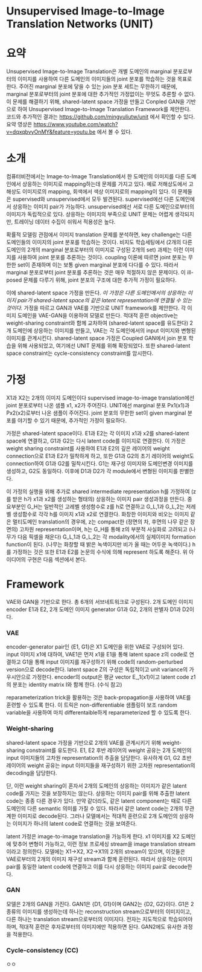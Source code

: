 Unsupervised Image-to-Image Translation Networks (UNIT)
=
요약
=
Unsupervised Image-to-Image Translation은 개별 도메인의 marginal 분포로부터의 이미지를 사용하여 다른 도메인의 이미지들의 joint 분포를 학습하는 것을 목표로 한다.
주어진 marginal 분포에 닿을 수 있는 join 분포 세트는 무한하기 때문에, marginal 분포로부터의 joint 분포에 대한 추가적인 가정없이는 무엇도 추론할 수 없다.
이 문제를 해결하기 위해, shared-latent space 가정을 만들고 Conpled GAN을 기반으로 하여 Unsupervised Image-to-Image Translation Framework를 제안한다.
코드와 추가적인 결과는 https://github.com/mingyuliutw/unit 에서 확인할 수 있다.
요약 영상은 https://www.youtube.com/watch?v=dqxqbvyOnMY&feature=youtu.be 에서 볼 수 있다.

소개
=
컴퓨터비전에서는 Image-to-Image Translation에서 한 도메인의 이미지를 다른 도메인에서 상응하는 이미지로 mapping하는데 문제를 가지고 있다.
예로 저해상도에서 고해상도 이미지로의 mapping, 회색에서 색상 이미지로의 mapping이 있다.
이 문제들은 supervised와 unsupervised에서 모두 발견된다.
supervised에선 다른 도메인에서 상응하는 이미지 pair가 가능하다.
unsupervised에선 서로 다른 도메인으로부터의 이미지가 독립적으로 있다.
상응하는 이미지의 부족으로 UNIT 문제는 어렵게 생각되지만, 트레이닝 데이터 수집이 쉬워서 적용성은 높다.

확률적 모델링 관점에서 이미지 translation 문제를 분석하면, key challenge는 다른 도메인들의 이미지의 joint 분포를 학습하는 것이다.
비지도 학습세팅에서 (2개의 다른 도메인의 2개의 marginal 분포로부터의 이미지로 구성된 2개의 set) 과제는 이런 이미지를 사용하여 joint 분포를 추론하는 것이다.
coupling 이론에 따르면 joint 분포는 무한한 set이 존재하며 이는 보통 given marginal 분포에 다다를 수 있다.
따라서 marginal 분포로부터 joint 분포를 추론하는 것은 매우 적절하지 않은 문제이다.
이 ill-posed 문제를 다루기 위해, joint 분포의 구조에 대한 추가적 가정이 필요하다.

이에 shared-latent space 가정을 만든다. *이 가정은 다른 도메인에서의 상응하는 이미지 pair가 shared-latent space의 같은 latent representation에 연결될 수 있는 것이다.*
가정을 따르고 GAN과 VAE를 기반으로 UNIT framework를 제안한다.
각 이미지 도메인을 VAE-GAN을 이용하여 모델로 만든다.
적대적 훈련 objective는 weight-sharing constraint와 함께 교차하여 (shared-latent space를 유도한다) 2개 도메인에 상응하는 이미지를 만들고,
VAE는 각 도메인에서의 input 이미지와 변형된 이미지를 관계시킨다.
shared-latent space 가정은 Coupled GAN에서 join 분포 학습을 위해 사용되었고, 여기에선 UNIT 문제를 위해 확장되었다.
또한 shared-latent space constraint는 cycle-consistency constraint를 암시한다.

가정
=
X1과 X2는 2개의 이미지 도메인이다
supervised image-to-image translation에선 joint 분포로부터 나온 샘플 x1, x2가 주어진다.
UNIT에선 marginal 분포 Px1(x1)과 Px2(x2)로부터 나온 샘플이 주어진다.
joint 분포의 무한한 set이 given marginal 분포를 야기할 수 있기 때문에, 추가적인 가정이 필요하다.

가정은 shared-latent space이다.
E1과 E2는 각 이미지 x1과 x2를 shared-latent space에 연결하고, G1과 G2는 다시 latent code를 이미지로 연결한다.
이 가정은 weight sharing constraint를 사용하여 E1과 E2의 깊은 레이어의 weight connection으로 E1과 E2가 밀착하게 하고,
또한 G1과 G2의 초기 레이어의 weight도 connection하여 G1과 G2를 밀착시킨다.
G1는 재구성 이미지와 도메인변경 이미지를 생성하고, G2도 동일하다. 이후에 D1과 D2가 각 module에서 변형된 이미지를 판별한다.

이 가정의 실행을 위해 추가로 shared intermediate representation h를 가정하여 (z를 받은 h가 x1과 x2를 생성하는 형태의) 상응하는 이미지 pair 생성과정을 만든다.
중요부분인 G_H는 일반적인 고레벨 생성함수로 z를 h로 연결하고 G_L,1과 G_L,2는 저레벨 생성함수로 각각 h를 이미지 x1과 x2로 연결한다.
화창한 이미지와 비오는 이미지 같은 멀티도메인 translation의 경우에, z는 compact한 (정면의 차, 후면의 나무 같은 장면의) 고차원 representation이며, h는 G_H를 통해 z의 부분적 사실화로 고려되고 (나무가 다음 픽셀을 채운다) G_L,1과 G_L,2는 각 modality에서의 실제이미지 formation function이 된다. (나무는 화창할 때 밝은 녹색이지만 비가 올 때는 어두운 녹색이다.) 
h를 가정하는 것은 또한 E1과 E2를 논문의 수식에 의해 represent 하도록 해준다.
위 아이디어의 구현은 다음 섹션에서 본다.

Framework
=
VAE와 GAN을 기반으로 한다. 총 6개의 서브네트워크로 구성된다.
2개 도메인 이미지 encoder E1과 E2, 2개 도메인 이미지 generator G1과 G2, 2개의 판별자 D1과 D2이다.

### VAE
encoder-generator pair인 {E1, G1}은 X1 도메인을 위한 VAE로 구성되어 있다.
input 이미지 x1에 대하여, VAE1은 먼저 x1을 E1을 통해 latent space z의 code로 연결하고 G1을 통해 input 이미지를 재구성하기 위해 code의 random-perturbed version으로 decode한다. latent space Z의 구성은 독립적이고 unit variance의 가우시안으로 가정한다.
encoder의 output은 평균 vector E_,1(x1)이고 latent code z1의 분포는 identity matrix I와 함께 한다. (수식 참고)

reparameterization trick을 활용하는 것은 back-propagation을 사용하여 VAE를 훈련할 수 있도록 한다.
이 트릭은 non-differentiable 샘플링이 보조 random variable을 사용하여 마치 differentaible하게 reparameterized 할 수 있도록 한다.

### Weight-sharing
shared-latent space 가정을 기반으로 2개의 VAE를 관계시키기 위해 weight-sharing constraint를 유도한다.
E1, E2 후반 레이어의 weight 공유는 2개 도메인의 input 이미지들의 고차원 representation의 추출을 담당한다.
유사하게 G1, G2 초반 레이어의 weight 공유는 input 이미지들을 재구성하기 위한 고차원 representation의 decoding을 담당한다.

단, 이런 weight sharing이 혼자서 2개의 도메인의 상응하는 이미지가 같은 latent code를 가지는 것을 보장하지는 않는다.
상응하는 이미지 pair를 위해 추출한 latent code는 종종 다른 경우가 있다.
만약 같더라도, 같은 latent component는 때로 다른 도메인의 다른 semantic 의미를 가질 수 있다.
따라서 같은 latent code는 2개의 무관계한 이미지로 decode된다.
그러나 모델에서는 적대적 훈련으로 2개 도메인의 상응하는 이미지가 하나의 latent code로 연결하는 것을 보여준다.

latent 가정은 image-to-image translation을 가능하게 한다.
x1 이미지를 X2 도메인에 맞추어 변형이 가능하고, 이런 정보 프로세싱 stream을 image translation stream이라고 정의한다.
모델에는 X1→X2, X2→X1의 2개의 stream이 있으며, 이것들은 VAE로부터의 2개의 이미지 재구성 stream과 함께 훈련된다.
따라서 상응하는 이미지 pair를 동일한 latent code에 연결하고 이를 다시 상응하는 이미지 pair로 decode한다.

### GAN
모델은 2개의 GAN을 가진다. GAN1은 {D1, G1}이며 GAN2는 {D2, G2}이다.
G1은 2 종류의 이미지를 생성하는데 하나는 reconstruction stream으로부터의 이미지이고, 다른 하나는 translation stream으로부터의 이미지다.
전자는 지도적으로 학습되어야 하며, 적대적 훈련은 후자로부터의 이미지에만 적용하면 된다.
GAN2에도 유사한 과정을 적용한다.

### Cycle-consistency (CC)
ㅇㅇ
